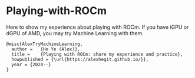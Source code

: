 # Playing-with-ROCm

Here to show my experience about playing with ROCm. If you have iGPU or dGPU of AMD, you may try Machine Learning with them.


```
@misc{AlexTryMachineLearning,
  author =   {He Ye (Alex)},
  title =    {Playing with ROCm: share my experience and practice},
  howpublished = {\url{https://alexhegit.github.io/}},
  year = {2024--}
}
```
